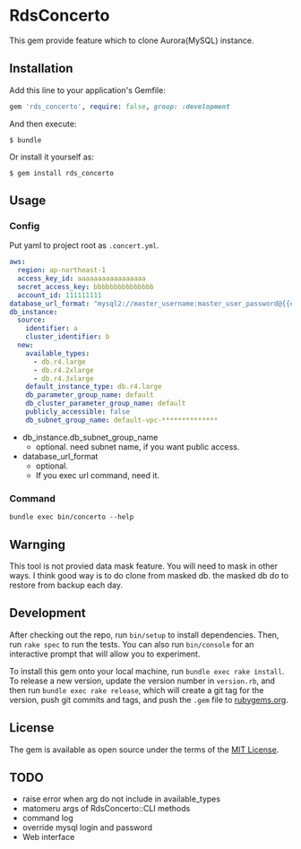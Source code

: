 # RdsConcerto

This gem provide feature which to clone Aurora(MySQL) instance.

## Installation

Add this line to your application's Gemfile:

```ruby
gem 'rds_concerto', require: false, group: :development
```

And then execute:

    $ bundle

Or install it yourself as:

    $ gem install rds_concerto

## Usage
### Config
Put yaml to project root as `.concert.yml`.

```yaml
aws:
  region: ap-northeast-1
  access_key_id: aaaaaaaaaaaaaaaaa
  secret_access_key: bbbbbbbbbbbbbbb
  account_id: 111111111
database_url_format: "mysql2://master_username:master_user_password@{{endpoint}}/your_db_name?pool=5"
db_instance:
  source:
    identifier: a
    cluster_identifier: b
  new:
    available_types:
      - db.r4.large
      - db.r4.2xlarge
      - db.r4.3xlarge
    default_instance_type: db.r4.large
    db_parameter_group_name: default
    db_cluster_parameter_group_name: default
    publicly_accessible: false
    db_subnet_group_name: default-vpc-**************
```

* db_instance.db_subnet_group_name
  * optional. need subnet name, if you want public access.
* database_url_format
  * optional.
  * If you exec url command, need it.

### Command
```shell
bundle exec bin/concerto --help
```

## Warnging

This tool is not provied data mask feature. You will need to mask in other ways.
I think good way is to do clone from masked db. the masked db do to restore from backup each day.

## Development

After checking out the repo, run `bin/setup` to install dependencies. Then, run `rake spec` to run the tests. You can also run `bin/console` for an interactive prompt that will allow you to experiment.

To install this gem onto your local machine, run `bundle exec rake install`. To release a new version, update the version number in `version.rb`, and then run `bundle exec rake release`, which will create a git tag for the version, push git commits and tags, and push the `.gem` file to [rubygems.org](https://rubygems.org).


## License

The gem is available as open source under the terms of the [MIT License](https://opensource.org/licenses/MIT).

## TODO
* raise error when arg do not include in available_types
* matomeru args of RdsConcerto::CLI methods
* command log
* override mysql login and password
* Web interface
